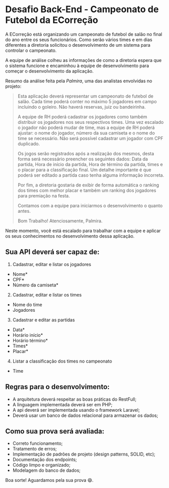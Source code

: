# Desafio Back-End - Campeonato de Futebol da ECorreção

A ECorreção está organizando um campeonato de futebol de salão no final do ano entre os seus funcionários. Como serão vários times e em dias diferentes a diretoria solicitou o desenvolvimento de um sistema para controlar o campeonato.

A equipe de análise colheu as informações de como a diretoria espera que o sistema funcione e encaminhou à equipe de desenvolvimento para começar o desenvolvimento da aplicação.

Resumo da análise feita pela _Palmira_, uma das analistas envolvidas no projeto:

> Esta aplicação deverá representar um campeonato de futebol de salão. Cada time poderá conter no máximo 5 jogadores em campo incluindo o goleiro. Não haverá reservas, juiz ou bandeirinha.
>
> A equipe de RH poderá cadastrar os jogadores como também distribuir os jogadores nos seus respectivos times. Uma vez escalado o jogador não poderá mudar de time, mas a equipe de RH poderá ajustar: o nome do jogador, número da sua camiseta e o nome do time se necessário. Não será possível cadastrar um jogador com CPF duplicado.
>
> Os jogos serão registrados após a realização dos mesmos, desta forma será necessário preencher os seguintes dados: Data da partida, Hora de início da partida, Hora de término da partida, times e o placar para a classificação final. Um detalhe importante é que poderá ser editado a partida caso tenha alguma informação incorreta.
>
> Por fim, a diretoria gostaria de exibir de forma automática o ranking dos times com melhor placar e também um ranking dos jogadores para premiação na festa.
>
> Contamos com a equipe para iniciarmos o desenvolvimento o quanto antes.
>
> Bom Trabalho!
Atenciosamente, Palmira.

Neste momento, você está escalado para trabalhar com a equipe e aplicar os seus conhecimentos no desenvolvimento dessa aplicação.

## Sua API deverá ser capaz de:
1. Cadastrar, editar e listar os jogadores
- Nome*
- CPF*
- Número da camiseta*
2. Cadastrar, editar e listar os times
- Nome do time
- Jogadores
3. Cadastrar e editar as partidas
- Data*
- Horário início*
- Horário término*
- Times*
- Placar*
4. Listar a classificação dos times no campeonato
- Time

##  Regras para o desenvolvimento:

- A arquitetura deverá respeitar as boas práticas do RestFull;
- A linguagem implementada deverá ser em PHP;
- A api deverá ser implementada usando o framework Laravel;
- Deverá usar um banco de dados relacional para armazenar os dados;

## Como sua prova será avaliada:

- Correto funcionamento;
- Tratamento de erros;
- Implementação de padrões de projeto (design patterns, SOLID, etc);
- Documentação dos endpoints;
- Código limpo e organizado;
- Modelagem do banco de dados;

Boa sorte! Aguardamos pela sua prova :smile:.
